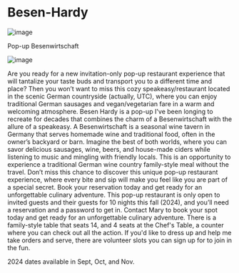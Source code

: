 # Besen-Hardy
![image](https://github.com/user-attachments/assets/fa3c7545-2c98-4f91-a07a-fcae47b82c27)

Pop-up Besenwirtschaft

![image](https://github.com/user-attachments/assets/5a66e215-c7a1-4c7d-90b5-5b71b09a6cc3)

Are you ready for a new invitation-only pop-up restaurant experience that will tantalize your taste buds and transport you to a different time and place? Then you won’t want to miss this cozy speakeasy/restaurant located in the scenic German countryside (actually, UTC), where you can enjoy traditional German sausages and vegan/vegetarian fare in a warm and welcoming atmosphere. Besen Hardy is a pop-up I've been longing to recreate for decades that combines the charm of a Besenwirtschaft with the allure of a speakeasy. A Besenwirtschaft is a seasonal wine tavern in Germany that serves homemade wine and traditional food, often in the owner’s backyard or barn. Imagine the best of both worlds, where you can savor delicious sausages, wine, beers, and house-made ciders while listening to music and mingling with friendly locals. This is an opportunity to experience a traditional German wine country family-style meal without the travel. Don’t miss this chance to discover this unique pop-up restaurant experience, where every bite and sip will make you feel like you are part of a special secret. Book your reservation today and get ready for an unforgettable culinary adventure.
This pop-up restaurant is only open to invited guests and their guests for 10 nights this fall (2024), and you’ll need a reservation and a password to get in. Contact Mary to book your spot today and get ready for an unforgettable culinary adventure.
There is a family-style table that seats 14, and 4 seats at the Chef's Table, a counter where you can check out all the action. If you'd like to dress up and help me take orders and serve, there are volunteer slots you can sign up for to join in the fun. 

2024 dates available in Sept, Oct, and Nov.
